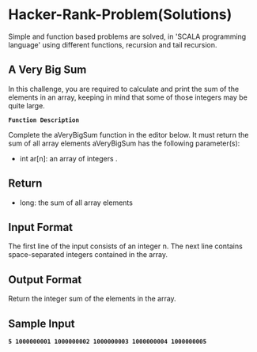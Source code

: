 # Hacker-Rank-Problem(Solutions) 
Simple and function based problems are solved, in 'SCALA programming language' using different functions, recursion and tail recursion.

## A Very Big Sum 
In this challenge, you are required to calculate and print the sum of the elements in an array, keeping in mind that some of those integers may be quite large.

**`Function Description`**

Complete the aVeryBigSum function in the editor below. It must return the sum of all array elements 
aVeryBigSum has the following parameter(s):
 - int ar[n]: an array of integers .
## Return
 - long: the sum of all array elements
## Input Format
The first line of the input consists of an integer n.
The next line contains  space-separated integers contained in the array.
## Output Format
Return the integer sum of the elements in the array.
## Sample Input 
**`5
1000000001 1000000002 1000000003 1000000004 1000000005`**

